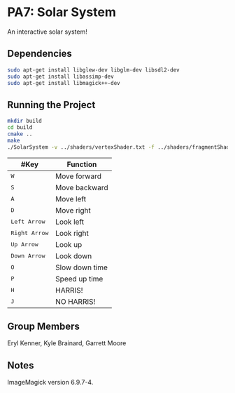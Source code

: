 # PA7: Solar System

An interactive solar system!

## Dependencies

```bash
sudo apt-get install libglew-dev libglm-dev libsdl2-dev
sudo apt-get install libassimp-dev
sudo apt-get install libmagick++-dev
```

## Running the Project

```bash
mkdir build
cd build
cmake ..
make
./SolarSystem -v ../shaders/vertexShader.txt -f ../shaders/fragmentShader.txt
```

#Key | Function
------------ | -------------
<kbd>W</kbd> | Move forward
<kbd>S</kbd> | Move backward
<kbd>A</kbd> | Move left
<kbd>D</kbd> | Move right
<kbd>Left Arrow</kbd> | Look left
<kbd>Right Arrow</kbd> | Look right
<kbd>Up Arrow</kbd> | Look up
<kbd>Down Arrow</kbd> | Look down
<kbd>O</kbd> | Slow down time
<kbd>P</kbd> | Speed up time
<kbd>H</kbd> | HARRIS!
<kbd>J</kbd> | NO HARRIS!

## Group Members

Eryl Kenner, Kyle Brainard, Garrett Moore

## Notes

ImageMagick version 6.9.7-4.
